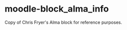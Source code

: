 moodle-block_alma_info
======================

Copy of Chris Fryer's Alma block for reference purposes.
